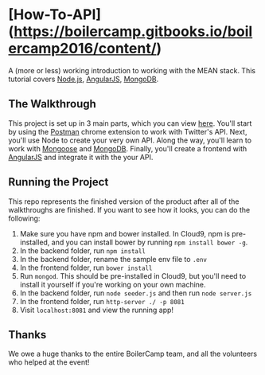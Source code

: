 # [How-To-API] (https://boilercamp.gitbooks.io/boilercamp2016/content/)

A (more or less) working introduction to working with the MEAN stack. This tutorial covers [Node.js](https://nodejs.org/en/), [AngularJS](https://angularjs.org/), [MongoDB](https://www.mongodb.org/).

## The Walkthrough
This project is set up in 3 main parts, which you can view [here](https://boilercamp.gitbooks.io/boilercamp2016/content/). You'll start by using the [Postman](https://www.getpostman.com/) chrome extension to work with Twitter's API. Next, you'll use Node to create your very own API. Along the way, you'll learn to work with [Mongoose](http://mongoosejs.com/) and [MongoDB](https://www.mongodb.org/). Finally, you'll create a frontend with [AngularJS](https://angularjs.org/) and integrate it with the your API. 

## Running the Project
This repo represents the finished version of the product after all of the walkthroughs are finished. If you want to see how it looks, you can do the following: 

1. Make sure you have npm and bower installed. In Cloud9, npm is pre-installed, and you can install bower by running `npm install bower -g`. 
2. In the backend folder, run `npm install`
3. In the backend folder, rename the sample env file to `.env`
4. In the frontend folder, run `bower install`
5. Run `mongod`. This should be pre-installed in Cloud9, but you'll need to install it yourself if you're working on your own machine. 
6. In the backend folder, run `node seeder.js` and then run `node server.js`
7. In the frontend folder, run `http-server ./ -p 8081`
8. Visit `localhost:8081` and view the running app!

## Thanks
We owe a huge thanks to the entire BoilerCamp team, and all the volunteers who helped at the event!
